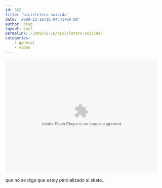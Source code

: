 ```yaml
---
id: 562
title: 'bicicletero suicida'
date: '2009-12-16T16:04:41+00:00'
author: blog
layout: post
permalink: /2009/12/16/bicicletero-suicida/
categories:
    - general
    - video
---
```


<embed allowfullscreen="true" allowscriptaccess="always" height="360" src="http://www.collegehumor.com/moogaloop/moogaloop.swf?clip_id=1908415&fullscreen=1" type="application/x-shockwave-flash" width="480" wmode="transparent">

que no se diga que estoy parcializado al skate…